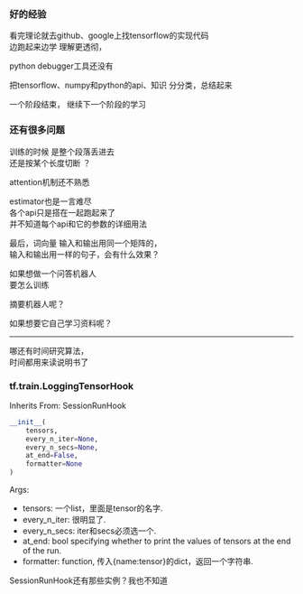 ### 好的经验
看完理论就去github、google上找tensorflow的实现代码  
边跑起来边学  理解更透彻，  

python debugger工具还没有

把tensorflow、numpy和python的api、知识 分分类，总结起来

一个阶段结束，
继续下一个阶段的学习

###  还有很多问题 

训练的时候 是整个段落丢进去  
还是按某个长度切断 ？


attention机制还不熟悉  

estimator也是一言难尽  
各个api只是搭在一起跑起来了  
并不知道每个api和它的参数的详细用法

最后，词向量 输入和输出用同一个矩阵的，  
输入和输出用一样的句子，会有什么效果？  

如果想做一个问答机器人  
要怎么训练

摘要机器人呢？

如果想要它自己学习资料呢？ 

---

哪还有时间研究算法，  
时间都用来读说明书了  

### tf.train.LoggingTensorHook
Inherits From: SessionRunHook  

``` python
__init__(
    tensors,
    every_n_iter=None,
    every_n_secs=None,
    at_end=False,
    formatter=None
)
```

	
Args:

- tensors: 一个list，里面是tensor的名字.
- every_n_iter: 很明显了.
- every_n_secs: iter和secs必须选一个.
- at_end: bool specifying whether to print the values of tensors at the end of the run.
- formatter: function, 传入{name:tensor}的dict，返回一个字符串. 

SessionRunHook还有那些实例？我也不知道  


